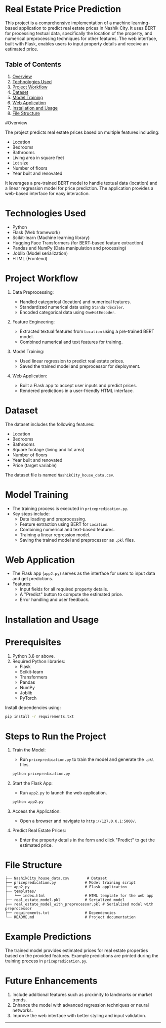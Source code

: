 # Real Estate Price Prediction

This project is a comprehensive implementation of a machine learning-based application to predict real estate prices in Nashik City. It uses BERT for processing textual data, specifically the location of the property, and numerical preprocessing techniques for other features. The web interface, built with Flask, enables users to input property details and receive an estimated price.

## Table of Contents

1. [Overview](#overview)
2. [Technologies Used](#technologies-used)
3. [Project Workflow](#project-workflow)
4. [Dataset](#dataset)
5. [Model Training](#model-training)
6. [Web Application](#web-application)
7. [Installation and Usage](#installation-and-usage)
8. [File Structure](#file-structure)

#Overview

The project predicts real estate prices based on multiple features including:
- Location
- Bedrooms
- Bathrooms
- Living area in square feet
- Lot size
- Number of floors
- Year built and renovated

It leverages a pre-trained BERT model to handle textual data (location) and a linear regression model for price prediction. The application provides a web-based interface for easy interaction.

# Technologies Used

- Python
- Flask (Web framework)
- Scikit-learn (Machine learning library)
- Hugging Face Transformers (for BERT-based feature extraction)
- Pandas and NumPy (Data manipulation and processing)
- Joblib (Model serialization)
- HTML (Frontend)

# Project Workflow

1. Data Preprocessing:
   - Handled categorical (location) and numerical features.
   - Standardized numerical data using `StandardScaler`.
   - Encoded categorical data using `OneHotEncoder`.

2. Feature Engineering:
   - Extracted textual features from `Location` using a pre-trained BERT model.
   - Combined numerical and text features for training.

3. Model Training:
   - Used linear regression to predict real estate prices.
   - Saved the trained model and preprocessor for deployment.

4. Web Application:
   - Built a Flask app to accept user inputs and predict prices.
   - Rendered predictions in a user-friendly HTML interface.

# Dataset

The dataset includes the following features:
- Location
- Bedrooms
- Bathrooms
- Square footage (living and lot area)
- Number of floors
- Year built and renovated
- Price (target variable)

The dataset file is named `NashikCity_house_data.csv`.

# Model Training

- The training process is executed in `pricepredication.py`.
- Key steps include:
  - Data loading and preprocessing.
  - Feature extraction using BERT for `Location`.
  - Combining numerical and text-based features.
  - Training a linear regression model.
  - Saving the trained model and preprocessor as `.pkl` files.

# Web Application

- The Flask app (`app2.py`) serves as the interface for users to input data and get predictions.
- Features:
  - Input fields for all required property details.
  - A "Predict" button to compute the estimated price.
  - Error handling and user feedback.

# Installation and Usage

# Prerequisites

1. Python 3.8 or above.
2. Required Python libraries:
   - Flask
   - Scikit-learn
   - Transformers
   - Pandas
   - NumPy
   - Joblib
   - PyTorch

Install dependencies using:
```bash
pip install -r requirements.txt
```

# Steps to Run the Project

1. Train the Model:
   - Run `pricepredication.py` to train the model and generate the `.pkl` files.
   ```bash
   python pricepredication.py
   ```

2. Start the Flask App:
   - Run `app2.py` to launch the web application.
   ```bash
   python app2.py
   ```

3. Access the Application:
   - Open a browser and navigate to `http://127.0.0.1:5000/`.

4. Predict Real Estate Prices:
   - Enter the property details in the form and click "Predict" to get the estimated price.

# File Structure

```plaintext
├── NashikCity_house_data.csv        # Dataset
├── pricepredication.py             # Model training script
├── app2.py                         # Flask application
├── templates/
│   └── index.html                  # HTML template for the web app
├── real_estate_model.pkl           # Serialized model
├── real_estate_model_with_preprocessor.pkl # Serialized model with preprocessor
├── requirements.txt                # Dependencies
└── README.md                       # Project documentation
```

# Example Predictions

The trained model provides estimated prices for real estate properties based on the provided features. Example predictions are printed during the training process in `pricepredication.py`.

# Future Enhancements

1. Include additional features such as proximity to landmarks or market trends.
2. Enhance the model with advanced regression techniques or neural networks.
3. Improve the web interface with better styling and input validation.

---


